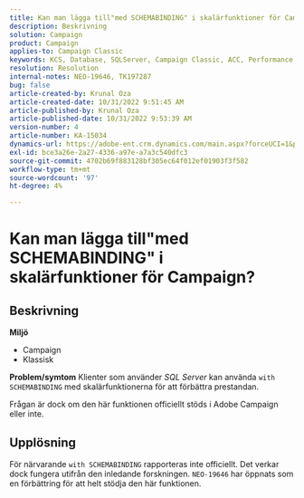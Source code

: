 ```yaml
---
title: Kan man lägga till"med SCHEMABINDING" i skalärfunktioner för Campaign?
description: Beskrivning
solution: Campaign
product: Campaign
applies-to: Campaign Classic
keywords: KCS, Database, SQLServer, Campaign Classic, ACC, Performance
resolution: Resolution
internal-notes: NEO-19646, TK197287
bug: false
article-created-by: Krunal Oza
article-created-date: 10/31/2022 9:51:45 AM
article-published-by: Krunal Oza
article-published-date: 10/31/2022 9:53:39 AM
version-number: 4
article-number: KA-15034
dynamics-url: https://adobe-ent.crm.dynamics.com/main.aspx?forceUCI=1&pagetype=entityrecord&etn=knowledgearticle&id=ebb6e79d-0159-ed11-9561-6045bd0067ea
exl-id: bce3a26e-2a27-4336-a97e-a7a3c540dfc3
source-git-commit: 4702b69f883128bf305ec64f012ef01903f3f582
workflow-type: tm+mt
source-wordcount: '97'
ht-degree: 4%

---
```


# Kan man lägga till&quot;med SCHEMABINDING&quot; i skalärfunktioner för Campaign?

## Beskrivning

<b>Miljö</b>
- Campaign
- Klassisk



<b>Problem/symtom</b>
Klienter som använder *SQL Server* kan använda `with SCHEMABINDING` med skalärfunktionerna för att förbättra prestandan.

Frågan är dock om den här funktionen officiellt stöds i Adobe Campaign eller inte.




## Upplösning


För närvarande `with SCHEMABINDING` rapporteras inte officiellt. Det verkar dock fungera utifrån den inledande forskningen. `NEO-19646` har öppnats som en förbättring för att helt stödja den här funktionen.
